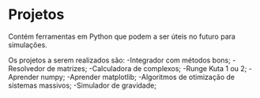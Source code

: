 # Projetos
Contém ferramentas em Python que podem a ser úteis no futuro para simulações.

Os projetos a serem realizados são:
-Integrador com métodos bons; 
-Resolvedor de matrizes;
-Calculadora de complexos;
-Runge Kuta 1 ou 2;
-Aprender numpy;
-Aprender matplotlib;
-Algoritmos de otimização de sistemas massivos;
-Simulador de gravidade;
